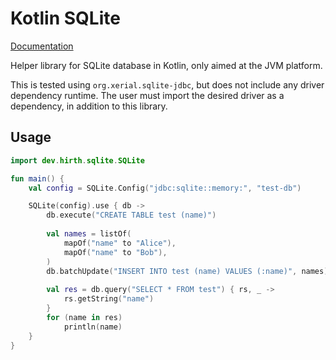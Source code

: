 Kotlin SQLite
=============

[Documentation](docs/index.md)

Helper library for SQLite database in Kotlin, only aimed at the JVM platform.

This is tested using `org.xerial.sqlite-jdbc`, but does not include any
driver dependency runtime. The user must import the desired driver as a
dependency, in addition to this library.

Usage
-----

```kotlin
import dev.hirth.sqlite.SQLite

fun main() {
    val config = SQLite.Config("jdbc:sqlite::memory:", "test-db")

    SQLite(config).use { db ->
        db.execute("CREATE TABLE test (name)")
        
        val names = listOf(
            mapOf("name" to "Alice"),
            mapOf("name" to "Bob"),
        )
        db.batchUpdate("INSERT INTO test (name) VALUES (:name)", names)
        
        val res = db.query("SELECT * FROM test") { rs, _ ->
            rs.getString("name")
        }
        for (name in res)
            println(name)
    }
}
```
